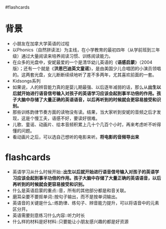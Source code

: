 #flashcards 

# 背景
- 小朋友在加拿大学英语的过程
- 以Phonics（自然拼读法）为主线，在小学教育的最初四年（从学前班到三年级）通过大量阅读来培养阅读习惯、训练阅读能力。
- 在众多的光盘中，安妮最爱的一个是清华幼儿英语的《**语感启蒙**》（2004版）；还有一个就是《**洪恩巴迪英文童谣**》，是由美国少儿合唱团的小演员领唱的。这两套光盘，女儿断断续续地听了差不多两年，尤其喜欢前面的一套。
- Kidsongs系列
- 如果说，人的辨音能力真的是婴儿期最强、以后逐年减弱的话，那么从**出生以后就开始进行语音信号输入对孩子的英语学习应该会起到事半功倍的作用。孩子大脑中存储了大量正确的英语语音，以后再听到的时候就会更容易接受和识别。**
- 那些训练韵律节奏方面的读物没有读。结果，当大家听到安妮的音频之后才发现，这是个慢工夫，语感不好，要读好很难。
- 儿歌、童谣、动画片、绘本音频积累上几十个几百个小时，再来考虑听不听得懂的问题。
- 看动画片之后，可以选自己想听的电影来听。**将电影的音频导出来**



# flashcards
- 英语学习从什么时候开始::**出生以后就开始进行语音信号输入对孩子的英语学习应该会起到事半功倍的作用。孩子大脑中存储了大量正确的英语语音，以后再听到的时候就会更容易接受和识别。** <!--SR:!2023-03-05-11-19,6,250-->
- 什么是英语启蒙的重点::音，所有的其他部分都是和音关联。 <!--SR:!2023-03-05-11-29,6,250-->
- 磨耳朵要不要抠单词::按句子输出，而不是按单词输出。 <!--SR:!2023-02-26-11-49,2.5,250-->
- 英语音的关键是什么::练韵律、练句子、辨音能力提升，可以将语音中的元素区分开。 <!--SR:!2023-03-06-19-03,7.3,250-->
- 英语需要刻意练习什么内容::听力时长 <!--SR:!2023-03-06-19-11,7.3,250-->
- 什么样的材料是好材料::只要能让小朋友感兴趣的都是好资源 <!--SR:!2023-02-26-11-49,2.5,250-->